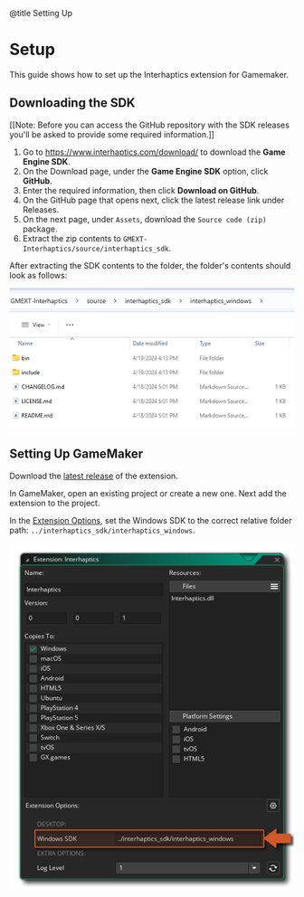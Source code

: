 @title Setting Up

# Setup

This guide shows how to set up the Interhaptics extension for Gamemaker.

## Downloading the SDK

[[Note: Before you can access the GitHub repository with the SDK releases you'll be asked to provide some required information.]]

1. Go to https://www.interhaptics.com/download/ to download the **Game Engine SDK**.
2. On the Download page, under the **Game Engine SDK** option, click **GitHub**.
3. Enter the required information, then click **Download on GitHub**.
4. On the GitHub page that opens next, click the latest release link under Releases.
5. On the next page, under `Assets`, download the `Source code (zip)` package.
6. Extract the zip contents to `GMEXT-Interhaptics/source/interhaptics_sdk`.

After extracting the SDK contents to the folder, the folder's contents should look as follows: 

![Windows SDK location on disk](assets/sdk_location_explorer.png)

## Setting Up GameMaker

Download the [latest release](github.com/YoYoGames/GMEXT-Interhaptics/releases/latest) of the extension.

In GameMaker, open an existing project or create a new one. Next add the extension to the project.

In the [Extension Options](https://manual.gamemaker.io/monthly/en/The_Asset_Editors/Extensions.htm#extension_options), set the Windows SDK to the correct relative folder path: `../interhaptics_sdk/interhaptics_windows`.

![Windows SDK location](assets/extension_options_windows_sdk.png)
